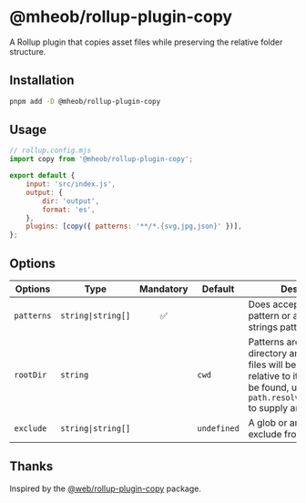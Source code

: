 # @mheob/rollup-plugin-copy

A Rollup plugin that copies asset files while preserving the relative folder structure.

## Installation

```sh
pnpm add -D @mheob/rollup-plugin-copy
```

## Usage

```js
// rollup.config.mjs
import copy from '@mheob/rollup-plugin-copy';

export default {
	input: 'src/index.js',
	output: {
		dir: 'output',
		format: 'es',
	},
	plugins: [copy({ patterns: '**/*.{svg,jpg,json}' })],
};
```

## Options

| Options | Type | Mandatory | Default | Description |
| --- | --- | :-: | --- | --- |
| `patterns` | `string\|string[]` | ✅ |  | Does accept a string pattern or an array of strings patterns. |
| `rootDir` | `string` |  | `cwd` | Patterns are relative to this directory and all found files will be resolved relative to it. If files can't be found, use `path.resolve('./my/path')` to supply an absolute path. |
| `exclude` | `string\|string[]` |  | `undefined` | A glob or array of globs to exclude from copying. |

## Thanks

Inspired by the [@web/rollup-plugin-copy](https://modern-web.dev/docs/building/rollup-plugin-copy/) package.

